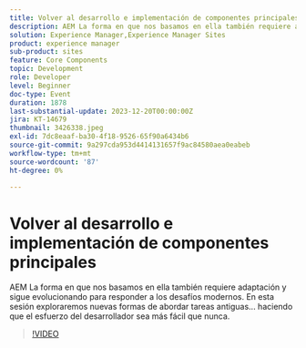 ```yaml
---
title: Volver al desarrollo e implementación de componentes principales
description: AEM La forma en que nos basamos en ella también requiere adaptación y sigue evolucionando para responder a los desafíos modernos. En esta sesión exploraremos nuevas formas de abordar tareas antiguas. Haciendo que el esfuerzo del desarrollador sea más fácil que nunca.
solution: Experience Manager,Experience Manager Sites
product: experience manager
sub-product: sites
feature: Core Components
topic: Development
role: Developer
level: Beginner
doc-type: Event
duration: 1878
last-substantial-update: 2023-12-20T00:00:00Z
jira: KT-14679
thumbnail: 3426338.jpeg
exl-id: 7dc8eaaf-ba30-4f18-9526-65f90a6434b6
source-git-commit: 9a297cda953d4414131657f9ac84580aea0eabeb
workflow-type: tm+mt
source-wordcount: '87'
ht-degree: 0%

---
```


# Volver al desarrollo e implementación de componentes principales

AEM La forma en que nos basamos en ella también requiere adaptación y sigue evolucionando para responder a los desafíos modernos. En esta sesión exploraremos nuevas formas de abordar tareas antiguas... haciendo que el esfuerzo del desarrollador sea más fácil que nunca.

>[!VIDEO](https://video.tv.adobe.com/v/3426338/?learn=on)
